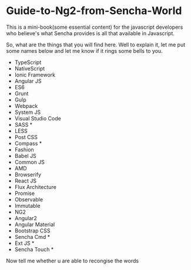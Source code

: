 # Guide-to-Ng2-from-Sencha-World
This is a mini-book(some essential content) for the javascript developers who believe's what Sencha provides is all that available in Javascript.

So, what are the things that you will find here. Well to explain it, let me put some names below and let me know if it rings some bells to you.

- TypeScript
- NativeScript
- Ionic Framework
- Angular JS
- ES6
- Grunt
- Gulp
- Webpack
- System JS
- Visual Studio Code
- SASS *
- LESS
- Post CSS
- Compass *
- Fashion
- Babel JS
- Common JS
- AMD
- Browserify
- React JS
- Flux Architecture
- Promise
- Observable
- Immutable
- NG2
- Angular2
- Angular Material
- Bootstrap CSS
- Sencha Cmd *
- Ext JS *
- Sencha Touch *

Now tell me whether u are able to recongise the words